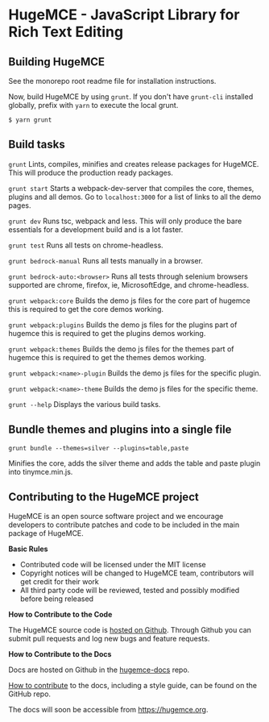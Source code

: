 HugeMCE - JavaScript Library for Rich Text Editing
===================================================

Building HugeMCE
-----------------
See the monorepo root readme file for installation instructions.

Now, build HugeMCE by using `grunt`. If you don't have `grunt-cli` installed globally, prefix with `yarn` to execute the local grunt.
```
$ yarn grunt
```

Build tasks
------------
`grunt`
Lints, compiles, minifies and creates release packages for HugeMCE. This will produce the production ready packages.

`grunt start`
Starts a webpack-dev-server that compiles the core, themes, plugins and all demos. Go to `localhost:3000` for a list of links to all the demo pages.

`grunt dev`
Runs tsc, webpack and less. This will only produce the bare essentials for a development build and is a lot faster.

`grunt test`
Runs all tests on chrome-headless.

`grunt bedrock-manual`
Runs all tests manually in a browser.

`grunt bedrock-auto:<browser>`
Runs all tests through selenium browsers supported are chrome, firefox, ie, MicrosoftEdge, and chrome-headless.

`grunt webpack:core`
Builds the demo js files for the core part of hugemce this is required to get the core demos working.

`grunt webpack:plugins`
Builds the demo js files for the plugins part of hugemce this is required to get the plugins demos working.

`grunt webpack:themes`
Builds the demo js files for the themes part of hugemce this is required to get the themes demos working.

`grunt webpack:<name>-plugin`
Builds the demo js files for the specific plugin.

`grunt webpack:<name>-theme`
Builds the demo js files for the specific theme.

`grunt --help`
Displays the various build tasks.

Bundle themes and plugins into a single file
---------------------------------------------
`grunt bundle --themes=silver --plugins=table,paste`

Minifies the core, adds the silver theme and adds the table and paste plugin into tinymce.min.js.

Contributing to the HugeMCE project
------------------------------------
HugeMCE is an open source software project and we encourage developers to contribute patches and code to be included in the main package of HugeMCE.

__Basic Rules__

* Contributed code will be licensed under the MIT license
* Copyright notices will be changed to HugeMCE team, contributors will get credit for their work
* All third party code will be reviewed, tested and possibly modified before being released

__How to Contribute to the Code__

The HugeMCE source code is [hosted on Github](https://github.com/hugemce/hugemce). Through Github you can submit pull requests and log new bugs and feature requests.

__How to Contribute to the Docs__

Docs are hosted on Github in the [hugemce-docs](https://github.com/hugemce/hugemce-docs) repo.

[How to contribute](https://github.com/hugemce/hugemce-docs/blob/main/CONTRIBUTING.md) to the docs, including a style guide, can be found on the GitHub repo.

The docs will soon be accessible from https://hugemce.org.
